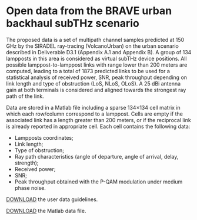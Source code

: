 # Open data from the BRAVE urban backhaul subTHz scenario

The proposed data is a set of multipath channel samples predicted at 150 GHz by the SIRADEL ray-tracing (VolcanoUrban) on the urban scenario described in Deliverable D3.1 (Appendix A.1 and Appendix B). A group of 134 lampposts in this area is considered as virtual subTHz device positions. All possible lamppost-to-lamppost links with range lower than 200 meters are computed, leading to a total of 1873 predicted links to be used for a statistical analysis of received power, SNR, peak throughput depending on link length and type of obstruction (LoS, NLoS, OLoS). A 25 dBi antenna gain at both terminals is considered and aligned towards the strongest ray path of the link.

Data are stored in a Matlab file including a sparse 134×134 cell matrix in which each row/column correspond to a lamppost. Cells are empty if the associated link has a length greater than 200 meters, or if the reciprocal link is already reported in appropriate cell. Each cell contains the following data:

*   Lampposts coordinates;
*   Link length;
*   Type of obstruction;
*   Ray path characteristics (angle of departure, angle of arrival, delay, strength);
*   Received power;
*   SNR;
*   Peak throughput obtained with the P-QAM modulation under medium phase noise.

[DOWNLOAD](https://github.com/jbdore/BRAVE/blob/c8f4ed187aa36b40dc3d69b06123a75e908f0348/dataset/urban-backhaul-data/BRAVE%20-%20Description%20of%20the%20urban%20backhaul%20data%20-%20v1-0.pdf) the user data guidelines.

[DOWNLOAD](https://github.com/jbdore/BRAVE/blob/c8f4ed187aa36b40dc3d69b06123a75e908f0348/dataset/urban-backhaul-data/BRAVE%20-%20Urban%20Backhaul%20Data.mat) the Matlab data file.
